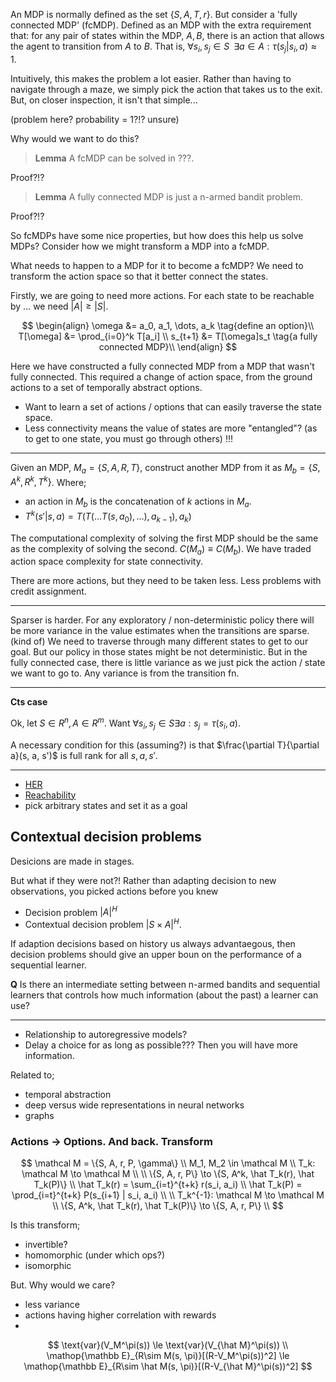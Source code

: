 An MDP is normally defined as the set $\{S, A, T, r\}$. But consider a 'fully connected MDP' (fcMDP). Defined as an MDP with the extra requirement that: for any pair of states within the MDP, $A, B$, there is an action that allows the agent to transition from $A$ to $B$. That is, $\forall s_i, s_j \in S\;\;\exists a\in A: \tau(s_j | s_i, a)\approx 1$.

<!-- This could be an exploration incentive? For every possible state-state pair, find an action /option that will get you from A to B. Relation to matrix completion!? -->

Intuitively, this makes the problem a lot easier. Rather than having to navigate through a maze, we simply pick the action that takes us to the exit. But, on closer inspection, it isn't that simple...

(problem here? probability = 1?!? unsure)

Why would we want to do this?

> __Lemma__ A fcMDP can be solved in ???.

Proof?!?

> __Lemma__ A fully connected MDP is just a n-armed bandit problem.

Proof?!?

So fcMDPs have some nice properties, but how does this help us solve MDPs? Consider how we might transform a MDP into a fcMDP.

What needs to happen to a MDP for it to become a fcMDP? We need to transform the action space so that it better connect the states.

Firstly, we are going to need more actions. For each state to be reachable by ... we need $|A| \ge |S|$.

$$
\begin{align}
\omega &= a_0, a_1, \dots, a_k \tag{define an option}\\
T[\omega] &= \prod_{i=0}^k T[a_i] \\
s_{t+1} &= T[\omega]s_t \tag{a fully connected MDP}\\
\end{align}
$$

Here we have constructed a fully connected MDP from a MDP that wasn't fully connected. This required a change of action space, from the ground actions to a set of temporally abstract options.

- Want to learn a set of actions / options that can easily traverse the state space.
- Less connectivity means the value of states are more "entangled"? (as to get to one state, you must go through others) !!!

***

Given an MDP, $M_a = \{S, A, R, T\}$, construct another MDP from it as $M_b = \{S, A^k, R^k, T^k\}$. Where;
- an action in $M_b$ is the concatenation of $k$ actions in $M_a$.
- $T^k(s' | s, a) = T(T(\dots T(s, a_0), \dots), a_{k-1}), a_k)$

The computational complexity of solving the first MDP should be the same as the complexity of solving the second. $C(M_a) \equiv C(M_b)$.
We have traded action space complexity for state connectivity.

There are more actions, but they need to be taken less. Less problems with credit assignment.

***

Sparser is harder.
For any exploratory / non-deterministic policy there will be more variance in the value estimates when the transitions are sparse. (kind of)
We need to traverse through many different states to get to our goal. But our policy in those states might be not deterministic.
But in the fully connected case, there is little variance as we just pick the action / state we want to go to. Any variance is from the transition fn.

***

__Cts case__

Ok, let $S\in R^n, A \in R^m$. Want $\forall s_i, s_j \in S \exists a: s_j =\tau(s_i, a)$.

A necessary condition for this (assuming?) is that $\frac{\partial T}{\partial a}(s, a, s')$ is full rank for all $s, a, s'$.



***

- [HER](https://arxiv.org/abs/1707.01495)
- [Reachability](https://arxiv.org/abs/1707.01495)
- pick arbitrary states and set it as a goal




## Contextual decision problems

Desicions are made in stages.

But what if they were not?! Rather than adapting decision to new observations, you picked actions before you knew

- Decision problem $|A|^H$
- Contextual decision problem $|S\times A|^H$.

If adaption decisions based on history us always advantaegous, then decision problems should give an upper boun on the performance of a sequential learner.

__Q__ Is there an intermediate setting between n-armed bandits and sequential learners that controls how much information (about the past) a learner can use?



***

- Relationship to autoregressive models?
- Delay a choice for as long as possible??? Then you will have more information.


Related to;

- temporal abstraction
- deep versus wide representations in neural networks
- graphs


### Actions $\to$ Options. And back. Transform


$$
\mathcal M = \{S, A, r, P, \gamma\} \\
M_1, M_2 \in \mathcal M \\
T_k: \mathcal M \to \mathcal M \\
\\
\{S, A, r, P\} \to \{S, A^k, \hat T_k(r), \hat T_k(P)\} \\
\hat T_k(r) = \sum_{i=t}^{t+k} r(s_i, a_i) \\
\hat T_k(P) = \prod_{i=t}^{t+k} P(s_{i+1} | s_i, a_i) \\
\\
T_k^{-1}: \mathcal M \to \mathcal M \\
\{S, A^k, \hat T_k(r), \hat T_k(P)\} \to  \{S, A, r, P\} \\
$$

Is this transform;

- invertible?
- homomorphic (under which ops?)
- isomorphic

But. Why would we care?

- less variance
- actions having higher correlation with rewards
-

$$
\text{var}(V_M^\pi(s)) \le \text{var}(V_{\hat M}^\pi(s)) \\
\mathop{\mathbb E}_{R\sim M(s, \pi)}[(R-V_M^\pi(s))^2] \le \mathop{\mathbb E}_{R\sim \hat M(s, \pi)}[(R-V_{\hat M}^\pi(s))^2]
$$
